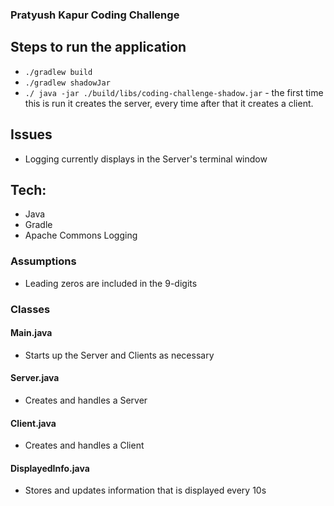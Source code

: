 ### Pratyush Kapur Coding Challenge

## Steps to run the application
* `./gradlew build`
* `./gradlew shadowJar`
* `./ java -jar ./build/libs/coding-challenge-shadow.jar` - the first time this is run it creates the server, every time after that it creates a client.


## Issues
* Logging currently displays in the Server's terminal window

## Tech:
* Java
* Gradle
* Apache Commons Logging


### Assumptions
* Leading zeros are included in the 9-digits


### Classes
#### Main.java
* Starts up the Server and Clients as necessary

#### Server.java
* Creates and handles a Server

#### Client.java
* Creates and handles a Client

#### DisplayedInfo.java
* Stores and updates information that is displayed every 10s
